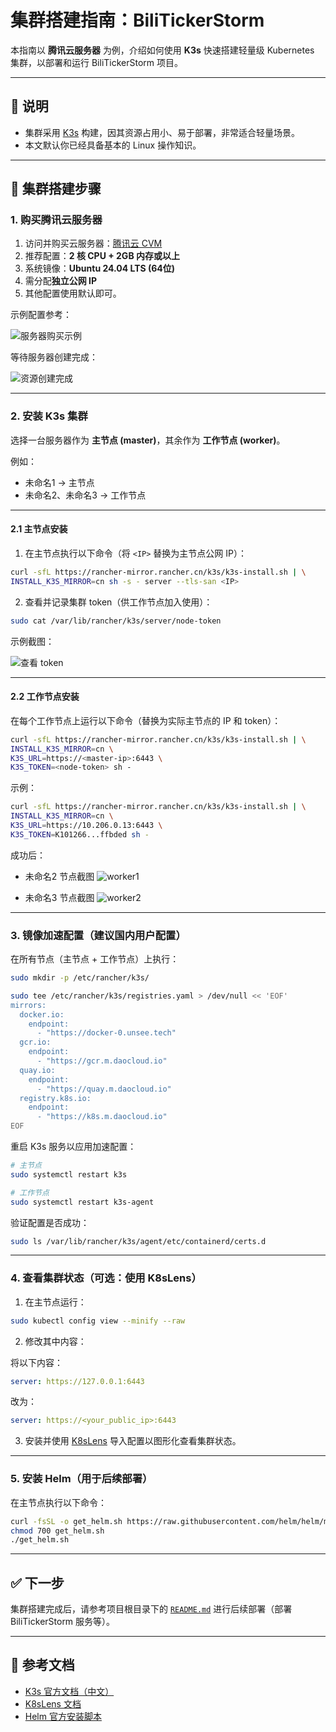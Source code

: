 # 集群搭建指南：BiliTickerStorm

本指南以 **腾讯云服务器** 为例，介绍如何使用 **K3s** 快速搭建轻量级 Kubernetes 集群，以部署和运行 BiliTickerStorm 项目。

---

## 📌 说明

* 集群采用 [K3s](https://docs.k3s.io/zh/quick-start) 构建，因其资源占用小、易于部署，非常适合轻量场景。
* 本文默认你已经具备基本的 Linux 操作知识。

---

## 🚀 集群搭建步骤

### 1. 购买腾讯云服务器

1. 访问并购买云服务器：[腾讯云 CVM](https://buy.cloud.tencent.com/cvm)
2. 推荐配置：**2 核 CPU + 2GB 内存或以上**
3. 系统镜像：**Ubuntu 24.04 LTS (64位)**
4. 需分配**独立公网 IP**
5. 其他配置使用默认即可。

示例配置参考：

![服务器购买示例](img/img_1.png)

等待服务器创建完成：

![资源创建完成](img/img_2.png)

---

### 2. 安装 K3s 集群

选择一台服务器作为 **主节点 (master)**，其余作为 **工作节点 (worker)**。

例如：

* 未命名1 → 主节点
* 未命名2、未命名3 → 工作节点

---

#### 2.1 主节点安装

1. 在主节点执行以下命令（将 `<IP>` 替换为主节点公网 IP）：

```bash
curl -sfL https://rancher-mirror.rancher.cn/k3s/k3s-install.sh | \
INSTALL_K3S_MIRROR=cn sh -s - server --tls-san <IP>
```

2. 查看并记录集群 token（供工作节点加入使用）：

```bash
sudo cat /var/lib/rancher/k3s/server/node-token
```

示例截图：

![查看 token](img/img_3.png)

---

#### 2.2 工作节点安装

在每个工作节点上运行以下命令（替换为实际主节点的 IP 和 token）：

```bash
curl -sfL https://rancher-mirror.rancher.cn/k3s/k3s-install.sh | \
INSTALL_K3S_MIRROR=cn \
K3S_URL=https://<master-ip>:6443 \
K3S_TOKEN=<node-token> sh -
```

示例：

```bash
curl -sfL https://rancher-mirror.rancher.cn/k3s/k3s-install.sh | \
INSTALL_K3S_MIRROR=cn \
K3S_URL=https://10.206.0.13:6443 \
K3S_TOKEN=K101266...ffbded sh -
```

成功后：

* 未命名2 节点截图
  ![worker1](img/img_5.png)

* 未命名3 节点截图
  ![worker2](img/img_4.png)

---

### 3. 镜像加速配置（建议国内用户配置）

在所有节点（主节点 + 工作节点）上执行：

```bash
sudo mkdir -p /etc/rancher/k3s/

sudo tee /etc/rancher/k3s/registries.yaml > /dev/null << 'EOF'
mirrors:
  docker.io:
    endpoint:
      - "https://docker-0.unsee.tech"
  gcr.io:
    endpoint:
      - "https://gcr.m.daocloud.io"
  quay.io:
    endpoint:
      - "https://quay.m.daocloud.io"
  registry.k8s.io:
    endpoint:
      - "https://k8s.m.daocloud.io"
EOF
```

重启 K3s 服务以应用加速配置：

```bash
# 主节点
sudo systemctl restart k3s

# 工作节点
sudo systemctl restart k3s-agent
```

验证配置是否成功：

```bash
sudo ls /var/lib/rancher/k3s/agent/etc/containerd/certs.d
```

---

### 4. 查看集群状态（可选：使用 K8sLens）

1. 在主节点运行：

```bash
sudo kubectl config view --minify --raw
```

2. 修改其中内容：

将以下内容：

```yaml
server: https://127.0.0.1:6443
```

改为：

```yaml
server: https://<your_public_ip>:6443
```

3. 安装并使用 [K8sLens](https://k8slens.dev/download) 导入配置以图形化查看集群状态。

---

### 5. 安装 Helm（用于后续部署）

在主节点执行以下命令：

```bash
curl -fsSL -o get_helm.sh https://raw.githubusercontent.com/helm/helm/main/scripts/get-helm-3
chmod 700 get_helm.sh
./get_helm.sh
```

---

## ✅ 下一步

集群搭建完成后，请参考项目根目录下的 [`README.md`](../README.md) 进行后续部署（部署 BiliTickerStorm 服务等）。

---

## 🔗 参考文档

* [K3s 官方文档（中文）](https://docs.k3s.io/zh/)
* [K8sLens 文档](https://docs.k8slens.dev/getting-started/add-cluster/)
* [Helm 官方安装脚本](https://helm.sh/docs/intro/install/)

